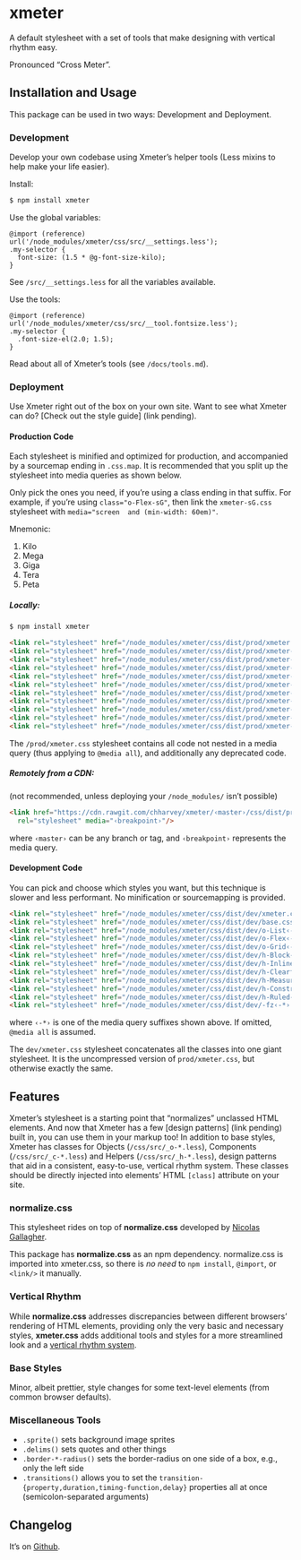 # xmeter
A default stylesheet with a set of tools that make designing with vertical rhythm easy.

Pronounced “Cross Meter”.


## Installation and Usage

This package can be used in two ways: Development and Deployment.

### Development

Develop your own codebase using Xmeter’s helper tools (Less mixins to help make your life easier).

Install:
```bash
$ npm install xmeter
```

Use the global variables:
```less
@import (reference) url('/node_modules/xmeter/css/src/__settings.less');
.my-selector {
  font-size: (1.5 * @g-font-size-kilo);
}
```
See `/src/__settings.less` for all the variables available.

Use the tools:
```less
@import (reference) url('/node_modules/xmeter/css/src/__tool.fontsize.less');
.my-selector {
  .font-size-el(2.0; 1.5);
}
```
Read about all of Xmeter’s tools (see `/docs/tools.md`).

### Deployment

Use Xmeter right out of the box on your own site.
Want to see what Xmeter can do? [Check out the style guide] (link pending).

#### Production Code
Each stylesheet is minified and optimized for production, and accompanied by a sourcemap ending in `.css.map`.
It is recommended that you split up the stylesheet into media queries as shown below.

Only pick the ones you need, if you’re using a class ending in that suffix. For example, if you’re using
`class="o-Flex-sG"`, then link the `xmeter-sG.css` stylesheet with `media="screen  and (min-width: 60em)"`.

Mnemonic:
1. Kilo
2. Mega
3. Giga
4. Tera
5. Peta

##### Locally:
```bash
$ npm install xmeter
```
```html
<link rel="stylesheet" href="/node_modules/xmeter/css/dist/prod/xmeter.css"    media="all"/>
<link rel="stylesheet" href="/node_modules/xmeter/css/dist/prod/xmeter-sK.css" media="screen  and (min-width: 30em)"/>
<link rel="stylesheet" href="/node_modules/xmeter/css/dist/prod/xmeter-sM.css" media="screen  and (min-width: 45em)"/>
<link rel="stylesheet" href="/node_modules/xmeter/css/dist/prod/xmeter-sG.css" media="screen  and (min-width: 60em)"/>
<link rel="stylesheet" href="/node_modules/xmeter/css/dist/prod/xmeter-sT.css" media="screen  and (min-width: 75em)"/>
<link rel="stylesheet" href="/node_modules/xmeter/css/dist/prod/xmeter-sP.css" media="screen  and (min-width: 90em)"/>
<link rel="stylesheet" href="/node_modules/xmeter/css/dist/prod/xmeter-nK.css" media="not all and (min-width: 30em)"/>
<link rel="stylesheet" href="/node_modules/xmeter/css/dist/prod/xmeter-nM.css" media="not all and (min-width: 45em)"/>
<link rel="stylesheet" href="/node_modules/xmeter/css/dist/prod/xmeter-nG.css" media="not all and (min-width: 60em)"/>
<link rel="stylesheet" href="/node_modules/xmeter/css/dist/prod/xmeter-nT.css" media="not all and (min-width: 75em)"/>
<link rel="stylesheet" href="/node_modules/xmeter/css/dist/prod/xmeter-nP.css" media="not all and (min-width: 90em)"/>
```

The `/prod/xmeter.css` stylesheet contains all code not nested in a media query
(thus applying to `@media all`), and additionally any deprecated code.

##### Remotely from a CDN:
(not recommended, unless deploying your `/node_modules/` isn’t possible)

```html
<link href="https://cdn.rawgit.com/chharvey/xmeter/‹master›/css/dist/prod/xmeter‹breakpoint›.css"
  rel="stylesheet" media="‹breakpoint›"/>
```
where `‹master›` can be any branch or tag, and `‹breakpoint›` represents the media query.

#### Development Code
You can pick and choose which styles you want, but this technique is slower and less performant.
No minification or sourcemapping is provided.
```html
<link rel="stylesheet" href="/node_modules/xmeter/css/dist/dev/xmeter.css"/>
<link rel="stylesheet" href="/node_modules/xmeter/css/dist/dev/base.css"/>
<link rel="stylesheet" href="/node_modules/xmeter/css/dist/dev/o-List‹-*›.css"/>
<link rel="stylesheet" href="/node_modules/xmeter/css/dist/dev/o-Flex‹-*›.css"/>
<link rel="stylesheet" href="/node_modules/xmeter/css/dist/dev/o-Grid‹-*›.css"/>
<link rel="stylesheet" href="/node_modules/xmeter/css/dist/dev/h-Block‹-*›.css"/>
<link rel="stylesheet" href="/node_modules/xmeter/css/dist/dev/h-Inline‹-*›.css"/>
<link rel="stylesheet" href="/node_modules/xmeter/css/dist/dev/h-Clearfix‹-*›.css"/>
<link rel="stylesheet" href="/node_modules/xmeter/css/dist/dev/h-Measure‹-*›.css"/>
<link rel="stylesheet" href="/node_modules/xmeter/css/dist/dev/h-Constrain‹-*›.css"/>
<link rel="stylesheet" href="/node_modules/xmeter/css/dist/dev/h-Ruled‹-*›.css"/>
<link rel="stylesheet" href="/node_modules/xmeter/css/dist/dev/-fz‹-*›.css"/>
```
where `‹-*›` is one of the media query suffixes shown above. If omitted, `@media all` is assumed.

The `dev/xmeter.css` stylesheet concatenates all the classes into one giant stylesheet.
It is the uncompressed version of `prod/xmeter.css`, but otherwise exactly the same.


## Features

Xmeter’s stylesheet is a starting point that “normalizes” unclassed HTML elements.
And now that Xmeter has a few [design patterns] (link pending) built in, you can use them in your markup too!
In addition to base styles, Xmeter has classes for Objects (`/css/src/_o-*.less`), Components (`/css/src/_c-*.less`) and Helpers (`/css/src/_h-*.less`),
design patterns that aid in a consistent, easy-to-use, vertical rhythm system.
These classes should be directly injected into elements’ HTML `[class]` attribute on your site.

### normalize.css

This stylesheet rides on top of **normalize.css** developed by
[Nicolas Gallagher](http://necolas.github.io/normalize.css/).

This package has **normalize.css** as an npm dependency.
normalize.css is imported into xmeter.css, so there is *no need* to
`npm install`, `@import`, or `<link/>` it manually.

### Vertical Rhythm

While **normalize.css** addresses discrepancies between different browsers’
rendering of HTML elements, providing only the very basic and necessary styles,
**xmeter.css** adds additional tools and styles for a more streamlined look and a
[vertical rhythm system](https://github.com/chharvey/xmeter/wiki/Vertical-Rhythm).

### Base Styles

Minor, albeit prettier, style changes for some text-level elements (from common browser defaults).

### Miscellaneous Tools
- `.sprite()` sets background image sprites
- `.delims()` sets quotes and other things
- `.border-*-radius()` sets the border-radius on one side of a box, e.g., only the left side
- `.transitions()` allows you to set the
  `transition-{property,duration,timing-function,delay}` properties all at once (semicolon-separated arguments)


## Changelog

It’s on [Github](https://github.com/chharvey/xmeter/releases).
